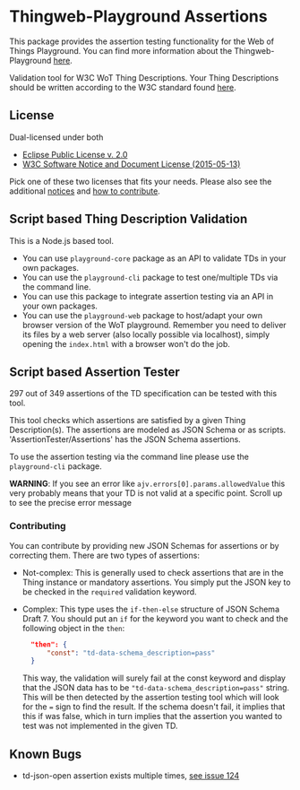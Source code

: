 # Thingweb-Playground Assertions

This package provides the assertion testing functionality for the Web of Things Playground.
You can find more information about the Thingweb-Playground [here](https://github.com/thingweb/thingweb-playground).

Validation tool for W3C WoT Thing Descriptions. Your Thing Descriptions should be written according to the W3C standard found [here](https://w3c.github.io/wot-thing-description/#).


## License

Dual-licensed under both

* [Eclipse Public License v. 2.0](http://www.eclipse.org/legal/epl-2.0)
* [W3C Software Notice and Document License (2015-05-13)](https://www.w3.org/Consortium/Legal/2015/copyright-software-and-document)

Pick one of these two licenses that fits your needs.
Please also see the additional [notices](NOTICE.md) and [how to contribute](CONTRIBUTING.md).

## Script based Thing Description Validation

This is a Node.js based tool.

* You can use `playground-core` package as an API to validate TDs in your own packages.
* You can use the `playground-cli` package to test one/multiple TDs via the command line.
* You can use this package to integrate assertion testing via an API in your own packages.
* You can use the `playground-web` package to host/adapt your own browser version of the WoT playground. Remember you need to deliver its files by a web server (also locally possible via localhost), simply opening the `index.html` with a browser won't do the job.

## Script based Assertion Tester

297 out of 349 assertions of the TD specification can be tested with this tool.

This tool checks which assertions are satisfied by a given Thing Description(s). The assertions are modeled as JSON Schema or as scripts. 'AssertionTester/Assertions' has the JSON Schema assertions.

To use the assertion testing via the command line please use the `playground-cli` package.

**WARNING**: If you see an error like `ajv.errors[0].params.allowedValue` this very probably means that your TD is not valid at a specific point. Scroll up to see the precise error message

### Contributing

You can contribute by providing new JSON Schemas for assertions or by correcting them. There are two types of assertions:

* Not-complex: This is generally used to check assertions that are in the Thing instance or mandatory assertions. You simply put the JSON key to be checked in the `required` validation keyword.
* Complex: This type uses the `if-then-else` structure of JSON Schema Draft 7. You should put an `if` for the keyword you want to check and the following object in the `then`:

  ```json
    "then": {
        "const": "td-data-schema_description=pass"
    }
  ```

  This way, the validation will surely fail at the const keyword and display that the JSON data has to be `"td-data-schema_description=pass"` string. This will be then detected by the assertion testing tool which will look for the `=` sign to find the result. If the schema doesn't fail, it implies that this if was false, which in turn implies that the assertion you wanted to test was not implemented in the given TD.

## Known Bugs

* td-json-open assertion exists multiple times, [see issue 124](https://github.com/thingweb/thingweb-playground/issues/124)
